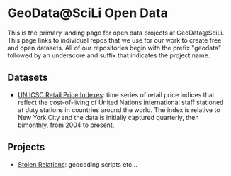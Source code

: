 # GeoData@SciLi Open Data
This is the primary landing page for open data projects at GeoData@SciLi. This page links to individual repos that we use for our work to create free and open datasets. All of our repositories begin with the prefix "geodata" followed by an underscore and suffix that indicates the project name.

## Datasets
* [UN ICSC Retail Price Indexes](https://github.com/Brown-University-Library/geodata_un_retail_idx): time series of retail price indices that reflect the cost-of-living of United Nations international staff stationed at duty stations in countries around the world. The index is relative to New York City and the data is initially captured quarterly, then bimonthly, from 2004 to present.

## Projects
* [Stolen Relations](): geocoding scripts etc...

